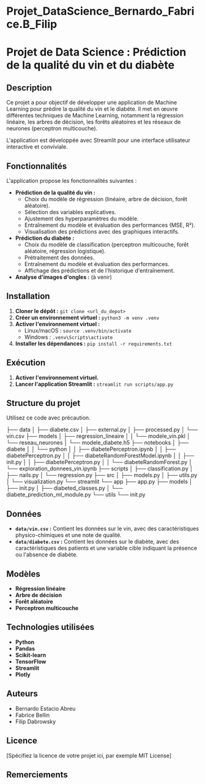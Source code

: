 # Projet_DataScience_Bernardo_Fabrice.B_Filip

# Projet de Data Science : Prédiction de la qualité du vin et du diabète

## Description

Ce projet a pour objectif de développer une application de Machine Learning pour prédire la qualité du vin et le diabète. Il met en œuvre différentes techniques de Machine Learning, notamment la régression linéaire, les arbres de décision, les forêts aléatoires et les réseaux de neurones (perceptron multicouche).

L'application est développée avec Streamlit pour une interface utilisateur interactive et conviviale.

## Fonctionnalités

L'application propose les fonctionnalités suivantes :

* **Prédiction de la qualité du vin :**
    * Choix du modèle de régression (linéaire, arbre de décision, forêt aléatoire).
    * Sélection des variables explicatives.
    * Ajustement des hyperparamètres du modèle.
    * Entraînement du modèle et évaluation des performances (MSE, R²).
    * Visualisation des prédictions avec des graphiques interactifs.
* **Prédiction du diabète :**
    * Choix du modèle de classification (perceptron multicouche, forêt aléatoire, régression logistique).
    * Prétraitement des données.
    * Entraînement du modèle et évaluation des performances.
    * Affichage des prédictions et de l'historique d'entraînement.
* **Analyse d'images d'ongles :** (à venir)

## Installation

1. **Cloner le dépôt :**  `git clone <url_du_depot>`
2. **Créer un environnement virtuel :** `python3 -m venv .venv`
3. **Activer l'environnement virtuel :** 
    * Linux/macOS : `source .venv/bin/activate`
    * Windows : `.venv\Scripts\activate`
4. **Installer les dépendances :** `pip install -r requirements.txt`

## Exécution

1. **Activer l'environnement virtuel.**
2. **Lancer l'application Streamlit :** `streamlit run scripts/app.py`

## Structure du projet

Utilisez ce code avec précaution.

├── data
│   ├── diabete.csv
│   ├── external.py
│   ├── processed.py
│   └── vin.csv
├── models
│   ├── regression_lineaire
│   │   └── modele_vin.pkl
│   └── reseau_neurones
│       └── modele_diabete.h5
├── notebooks
│   ├── diabete
│   │   └── python
│   │       ├── diabetePerceptron.ipynb
│   │       ├── diabetePerceptron.py
│   │       ├── diabeteRandomForestModel.ipynb
│   │       ├── init.py
│   │       ├── diabetePerceptron.py
│   │       └── diabeteRandomForest.py
│   └── exploration_donnees_vin.ipynb
├── scripts
│   ├── classification.py
│   ├── nails.py
│   └── regression.py
├── src
│   ├── models.py
│   ├── utils.py
│   └── visualization.py
└── streamlit
└── app
├── app.py
├── models
│   ├── init.py
│   ├── diabeted_classes.py
│   └── diabete_prediction_ml_module.py
└── utils
└── init.py


## Données

* **`data/vin.csv` :**  Contient les données sur le vin, avec des caractéristiques physico-chimiques et une note de qualité.
* **`data/diabete.csv` :**  Contient les données sur le diabète, avec des caractéristiques des patients et une variable cible indiquant la présence ou l'absence de diabète.

## Modèles

* **Régression linéaire**
* **Arbre de décision**
* **Forêt aléatoire**
* **Perceptron multicouche**

## Technologies utilisées

* **Python**
* **Pandas**
* **Scikit-learn**
* **TensorFlow**
* **Streamlit**
* **Plotly**

## Auteurs

* Bernardo Estacio Abreu
* Fabrice Bellin
* Filip Dabrowsky

## Licence

[Spécifiez la licence de votre projet ici, par exemple MIT License]

## Remerciements
